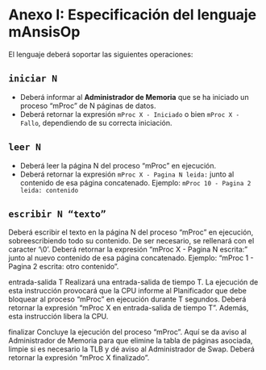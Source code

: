# Anexo I: Especificación del lenguaje mAnsisOp

El lenguaje deberá soportar las siguientes operaciones:

## `iniciar N`

- Deberá informar al **Administrador de Memoria** que se ha iniciado un proceso “mProc” de N páginas de datos.
- Deberá retornar la expresión `mProc X - Iniciado` o bien `mProc X - Fallo`, dependiendo de su correcta iniciación.

## `leer N`

- Deberá leer la página N del proceso “mProc” en ejecución.
- Deberá retornar la expresión `mProc X - Pagina N leida:` junto al contenido de esa página concatenado. Ejemplo: `mProc 10 - Pagina 2 leida: contenido`

## `escribir N “texto”`
Deberá escribir el texto en la página N del proceso “mProc” en ejecución, sobreescribiendo todo su contenido. De ser necesario, se rellenará con el caracter ‘\0’. 
Deberá retornar la expresión “mProc X - Pagina N escrita:” junto al nuevo contenido de esa página concatenado. Ejemplo: “mProc 1 - Pagina 2 escrita: otro contenido”.

entrada-salida T
Realizará una entrada-salida de tiempo T. La ejecución de esta instrucción provocará que la CPU informe al Planificador que debe bloquear al proceso “mProc” en ejecución durante T segundos.
Deberá retornar la expresión “mProc X en entrada-salida de tiempo T”.
Además, esta instrucción libera la CPU.

finalizar
Concluye la ejecución del proceso “mProc”. Aquí se da aviso al Administrador de Memoria para que elimine la tabla de páginas asociada, limpie si es necesario la TLB y dé aviso al Administrador de Swap.
Deberá retornar la expresión “mProc X finalizado”.
